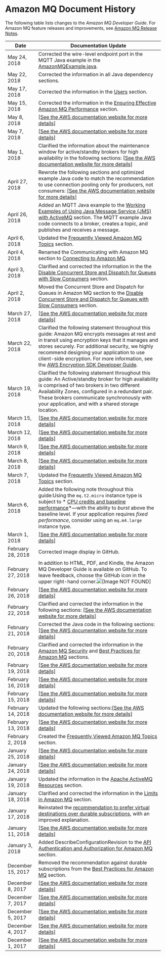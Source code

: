# Amazon MQ Document History<a name="amazon-mq-documentation-history"></a>

The following table lists changes to the *Amazon MQ Developer Guide*\. For Amazon MQ feature releases and improvements, see [Amazon MQ Release Notes](amazon-mq-release-notes.md)\.


| Date | Documentation Update | 
| --- | --- | 
| May 24, 2018 | Corrected the wire\-level endpoint port in the MQTT Java example in the [AmazonMQExample\.java](amazon-mq-working-java-example.md#working-java-example)\. | 
| May 22, 2018 | Corrected the information in all Java dependency sections\. | 
| May 17, 2018 | Corrected the information in the [Users](amazon-mq-limits.md#activemq-user-limits) section\. | 
| May 15, 2018 | Corrected the information in the [Ensuring Effective Amazon MQ Performance](ensuring-effective-amazon-mq-performance.md) section\. | 
| May 8, 2018 |  [\[See the AWS documentation website for more details\]](http://docs.aws.amazon.com/amazon-mq/latest/developer-guide/amazon-mq-documentation-history.html)  | 
| May 7, 2018 |  [\[See the AWS documentation website for more details\]](http://docs.aws.amazon.com/amazon-mq/latest/developer-guide/amazon-mq-documentation-history.html)  | 
| May 1, 2018 | Clarified the information about the maintenance window for active/standby brokers for high availability in the following sections: [\[See the AWS documentation website for more details\]](http://docs.aws.amazon.com/amazon-mq/latest/developer-guide/amazon-mq-documentation-history.html) | 
| April 27, 2018 | Rewrote the following sections and optimized example Java code to match the recommendation to use connection pooling only for producers, not consumers: [\[See the AWS documentation website for more details\]](http://docs.aws.amazon.com/amazon-mq/latest/developer-guide/amazon-mq-documentation-history.html) | 
| April 26, 2018 | Added an MQTT Java example to the [Working Examples of Using Java Message Service \(JMS\) with ActiveMQ](amazon-mq-working-java-example.md) section\. The MQTT example Java code connects to a broker, creates a topic, and publishes and receives a message\. | 
| April 6, 2018 | Updated the [Frequently Viewed Amazon MQ Topics](amazon-mq-newly-added-most-frequently-viewed-topics.md) section\. | 
| April 4, 2018 | Renamed the Communicating with Amazon MQ section to [Connecting to Amazon MQ](connecting-to-amazon-mq.md)\. | 
| April 3, 2018 | Clarified and corrected the information in the the [Disable Concurrent Store and Dispatch for Queues with Slow Consumers](ensuring-effective-amazon-mq-performance.md#disable-concurrent-store-and-dispatch-queues-flag-slow-consumers) section\. | 
| April 2, 2018 | Moved the Concurrent Store and Dispatch for Queues in Amazon MQ section to the [Disable Concurrent Store and Dispatch for Queues with Slow Consumers](ensuring-effective-amazon-mq-performance.md#disable-concurrent-store-and-dispatch-queues-flag-slow-consumers) section\. | 
| March 27, 2018 | [\[See the AWS documentation website for more details\]](http://docs.aws.amazon.com/amazon-mq/latest/developer-guide/amazon-mq-documentation-history.html)  | 
| March 22, 2018 | Clarified the following statement throughout this guide: Amazon MQ encrypts messages at rest and in transit using encryption keys that it manages and stores securely\. For additional security, we highly recommend designing your application to use client\-side encryption\. For more information, see the [AWS Encryption SDK Developer Guide](http://docs.aws.amazon.com/encryption-sdk/latest/developer-guide/)\. | 
| March 19, 2018 | Clarified the following statement throughout this guide: An Active/standby broker for high availability is comprised of two brokers in two different Availability Zones, configured in a redundant pair\. These brokers communicate synchronously with your application, and with a shared storage location\. | 
| March 15, 2018 |  [\[See the AWS documentation website for more details\]](http://docs.aws.amazon.com/amazon-mq/latest/developer-guide/amazon-mq-documentation-history.html)  | 
| March 12, 2018 |  [\[See the AWS documentation website for more details\]](http://docs.aws.amazon.com/amazon-mq/latest/developer-guide/amazon-mq-documentation-history.html)  | 
| March 9, 2018 |  [\[See the AWS documentation website for more details\]](http://docs.aws.amazon.com/amazon-mq/latest/developer-guide/amazon-mq-documentation-history.html)  | 
| March 8, 2018 |  [\[See the AWS documentation website for more details\]](http://docs.aws.amazon.com/amazon-mq/latest/developer-guide/amazon-mq-documentation-history.html)  | 
| March 7, 2018 | Updated the [Frequently Viewed Amazon MQ Topics](amazon-mq-newly-added-most-frequently-viewed-topics.md) section\. | 
| March 6, 2018 | Added the following note throughout this guide:Using the `mq.t2.micro` instance type is subject to * [CPU credits and baseline performance](http://docs.aws.amazon.com/AWSEC2/latest/DeveloperGuide/t2-credits-baseline-concepts.html)*—with the ability to *burst* above the baseline level\. If your application requires *fixed performance*, consider using an `mq.m4.large` instance type\. | 
| March 1, 2018 | [\[See the AWS documentation website for more details\]](http://docs.aws.amazon.com/amazon-mq/latest/developer-guide/amazon-mq-documentation-history.html)  | 
| February 28, 2018 | Corrected image display in GitHub\. | 
| February 27, 2018 | In addition to HTML, PDF, and Kindle, the Amazon MQ Developer Guide is available on GitHub\. To leave feedback, choose the GitHub icon in the upper right\-hand corner\.![\[Image NOT FOUND\]](http://docs.aws.amazon.com/amazon-mq/latest/developer-guide/images/submit-github-feedback.png)  | 
| February 26, 2018 |  [\[See the AWS documentation website for more details\]](http://docs.aws.amazon.com/amazon-mq/latest/developer-guide/amazon-mq-documentation-history.html)  | 
| February 22, 2018 | Clarified and corrected the information in the following sections: [\[See the AWS documentation website for more details\]](http://docs.aws.amazon.com/amazon-mq/latest/developer-guide/amazon-mq-documentation-history.html)  | 
| February 21, 2018 | Corrected the Java code in the following sections: [\[See the AWS documentation website for more details\]](http://docs.aws.amazon.com/amazon-mq/latest/developer-guide/amazon-mq-documentation-history.html) | 
| February 20, 2018 | Clarified and corrected the information in the [Amazon MQ Security](amazon-mq-security.md) and [Best Practices for Amazon MQ](amazon-mq-best-practices.md) sections\.  | 
| February 19, 2018 |  [\[See the AWS documentation website for more details\]](http://docs.aws.amazon.com/amazon-mq/latest/developer-guide/amazon-mq-documentation-history.html)  | 
| February 16, 2018 |  [\[See the AWS documentation website for more details\]](http://docs.aws.amazon.com/amazon-mq/latest/developer-guide/amazon-mq-documentation-history.html)  | 
| February 15, 2018 |  [\[See the AWS documentation website for more details\]](http://docs.aws.amazon.com/amazon-mq/latest/developer-guide/amazon-mq-documentation-history.html)  | 
| February 14, 2018 | Updated the following sections:[\[See the AWS documentation website for more details\]](http://docs.aws.amazon.com/amazon-mq/latest/developer-guide/amazon-mq-documentation-history.html) | 
| February 13, 2018 |  [\[See the AWS documentation website for more details\]](http://docs.aws.amazon.com/amazon-mq/latest/developer-guide/amazon-mq-documentation-history.html)  | 
| February 2, 2018 | Created the [Frequently Viewed Amazon MQ Topics](amazon-mq-newly-added-most-frequently-viewed-topics.md) section\. | 
| January 25, 2018 |  [\[See the AWS documentation website for more details\]](http://docs.aws.amazon.com/amazon-mq/latest/developer-guide/amazon-mq-documentation-history.html)  | 
| January 24, 2018 |  [\[See the AWS documentation website for more details\]](http://docs.aws.amazon.com/amazon-mq/latest/developer-guide/amazon-mq-documentation-history.html)  | 
| January 19, 2018 | Updated the information in the [Apache ActiveMQ Resources](amazon-mq-related-resources.md#activemq-resources) section\. | 
| January 18, 2018 | Clarified and corrected the information in the [Limits in Amazon MQ](amazon-mq-limits.md) section\. | 
| January 17, 2018 | Reinstated the [recommendation to prefer virtual destinations over durable subscriptions](connecting-to-amazon-mq.md#prefer-virtual-destinations-to-durable-subscriptions), with an improved explanation\. | 
| January 11, 2018 |  [\[See the AWS documentation website for more details\]](http://docs.aws.amazon.com/amazon-mq/latest/developer-guide/amazon-mq-documentation-history.html)  | 
| January 3, 2018 | Added DescribeConfigurationRevision to the [API Authentication and Authorization for Amazon MQ](amazon-mq-api-authentication-authorization.md) section\. | 
| December 15, 2017 | Removed the recommendation against durable subscriptions from the [Best Practices for Amazon MQ](amazon-mq-best-practices.md) section\. | 
| December 8, 2017 |  [\[See the AWS documentation website for more details\]](http://docs.aws.amazon.com/amazon-mq/latest/developer-guide/amazon-mq-documentation-history.html)  | 
| December 7, 2017 |  [\[See the AWS documentation website for more details\]](http://docs.aws.amazon.com/amazon-mq/latest/developer-guide/amazon-mq-documentation-history.html)  | 
| December 5, 2017 |  [\[See the AWS documentation website for more details\]](http://docs.aws.amazon.com/amazon-mq/latest/developer-guide/amazon-mq-documentation-history.html)  | 
| December 4, 2017 |  [\[See the AWS documentation website for more details\]](http://docs.aws.amazon.com/amazon-mq/latest/developer-guide/amazon-mq-documentation-history.html)  | 
| December 1, 2017 |  [\[See the AWS documentation website for more details\]](http://docs.aws.amazon.com/amazon-mq/latest/developer-guide/amazon-mq-documentation-history.html)  | 